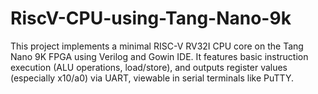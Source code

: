 # RiscV-CPU-using-Tang-Nano-9k
This project implements a minimal RISC-V RV32I CPU core on the Tang Nano 9K FPGA using Verilog and Gowin IDE. It features basic instruction execution (ALU operations, load/store), and outputs register values (especially x10/a0) via UART, viewable in serial terminals like PuTTY.
